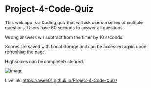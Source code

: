 # Project-4-Code-Quiz

This web app is a Coding quiz that will ask users a series of multiple questions. Users have 60 seconds to answer all questions.

Wrong answers will subtract from the timer by 10 seconds.

Scores are saved with Local storage and can be accessed again upon refreshing the page.

Highscores can be completely cleared. 


![image](https://user-images.githubusercontent.com/85651950/141399565-05442c23-d672-42af-8549-b1e823574af4.png)


Livelink: https://awee01.github.io/Project-4-Code-Quiz/
